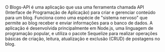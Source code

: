O Blogs-API é uma aplicação que usa uma ferramenta chamada API (Interface de Programação de Aplicação) para criar e gerenciar conteúdo para um blog. Funciona como uma espécie de "sistema nervoso" que permite ao blog receber e enviar informações para o banco de dados. A aplicação é desenvolvida principalmente em Node.js, uma linguagem de programação popular, e utiliza o pacote Sequelize para realizar operações básicas de criação, leitura, atualização e exclusão (CRUD) de postagens no blog.
